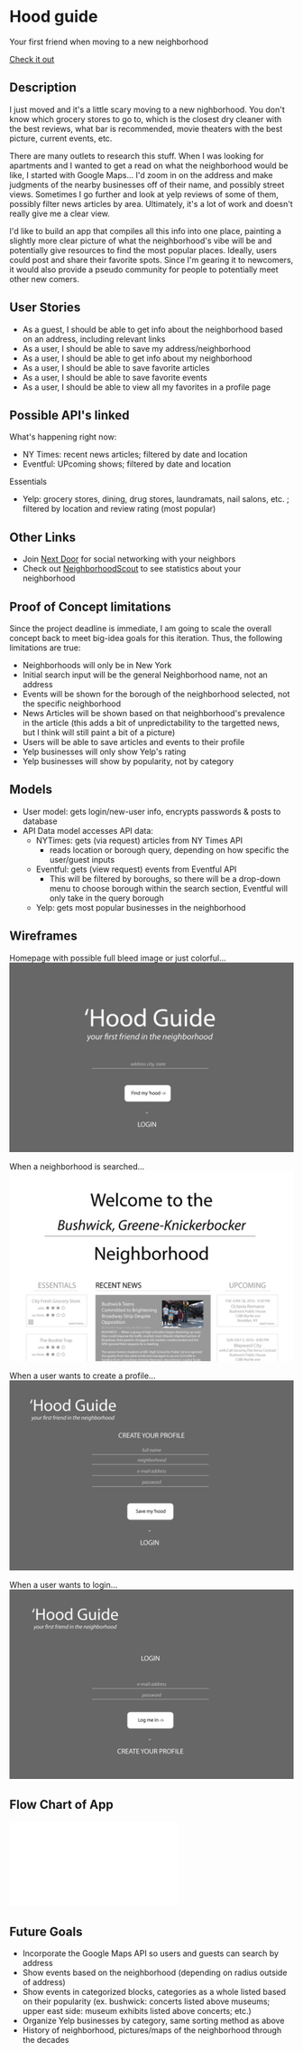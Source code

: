 # Hood guide
  Your first friend when moving to a new neighborhood
  
  [Check it out](https://serene-haleakala-88821.herokuapp.com/)

## Description
  I just moved and it's a little scary moving to a new nighborhood. You don't know which grocery stores to go to, which is the closest dry cleaner with the best reviews, what bar is recommended, movie theaters with the best picture, current events, etc. 
  
  There are many outlets to research this stuff. When I was looking for apartments and I wanted to get a read on what the neighborhood would be like, I started with Google Maps... I'd zoom in on the address and make judgments of the nearby businesses off of their name, and possibly street views. Sometimes I go further and look at yelp reviews of some of them, possibly filter news articles by area. Ultimately, it's a lot of work and doesn't really give me a clear view.
  
  I'd like to build an app that compiles all this info into one place, painting a slightly more clear picture of what the neighborhood's vibe will be and potentially give resources to find the most popular places. Ideally, users could post and share their favorite spots. Since I'm gearing it to newcomers, it would also provide a pseudo community for people to potentially meet other new comers. 

## User Stories

  - As a guest, I should be able to get info about the neighborhood based on an address, including relevant links
  - As a user, I should be able to save my address/neighborhood
  - As a user, I should be able to get info about my neighborhood
  - As a user, I should be able to save favorite articles
  - As a user, I should be able to save favorite events
  - As a user, I should be able to view all my favorites in a profile page

## Possible API's linked

What's happening right now:
  - NY Times: recent news articles; filtered by date and location
  - Eventful: UPcoming shows; filtered by date and location

Essentials
  - Yelp: grocery stores, dining, drug stores, laundramats, nail salons, etc. ; filtered by location and review rating (most popular)

## Other Links

  - Join [Next Door](https://nextdoor.com/find-neighborhood/) for social networking with your neighbors
  - Check out [NeighborhoodScout](http://www.neighborhoodscout.com/) to see statistics about your neighborhood

## Proof of Concept limitations
  
  Since the project deadline is immediate, I am going to scale the overall concept back to meet big-idea goals for this iteration. Thus, the following limitations are true:
  
  - Neighborhoods will only be in New York
  - Initial search input will be the general Neighborhood name, not an address
  - Events will be shown for the borough of the neighborhood selected, not the specific neighborhood
  - News Articles will be shown based on that neighborhood's prevalence in the article (this adds a bit of unpredictability to the targetted news, but I think will still paint a bit of a picture)
  - Users will be able to save articles and events to their profile
  - Yelp businesses will only show Yelp's rating
  - Yelp businesses will show by popularity, not by category

## Models

  - User model: gets login/new-user info, encrypts passwords & posts to database
  - API Data model accesses API data: 
    - NYTimes: gets (via request) articles from NY Times API
      - reads location or borough query, depending on how specific the user/guest inputs
    - Eventful: gets (view request) events from Eventful API
      - This will be filtered by boroughs, so there will be a drop-down menu to choose borough within the search section, Eventful will only take in the query borough 
    - Yelp: gets most popular businesses in the neighborhood

## Wireframes

Homepage with possible full bleed image or just colorful...
![homepage](/wireframes/home.jpg)

When a neighborhood is searched...
![hood page](/wireframes/hood-page.jpg)

When a user wants to create a profile...
![new user page](/wireframes/new-user.jpg)

When a user wants to login...
![login user page](/wireframes/login-user.jpg)

## Flow Chart of App

![homepage flowchart](/wireframes/Homepage.pdf)

## Future Goals

  - Incorporate the Google Maps API so users and guests can search by address
  - Show events based on the neighborhood (depending on radius outside of address)
  - Show events in categorized blocks, categories as a whole listed based on their popularity (ex. bushwick: concerts listed above museums; upper east side: museum exhibits listed above concerts; etc.)
  - Organize Yelp businesses by category, same sorting method as above
  - History of neighborhood, pictures/maps of the neighborhood through the decades
